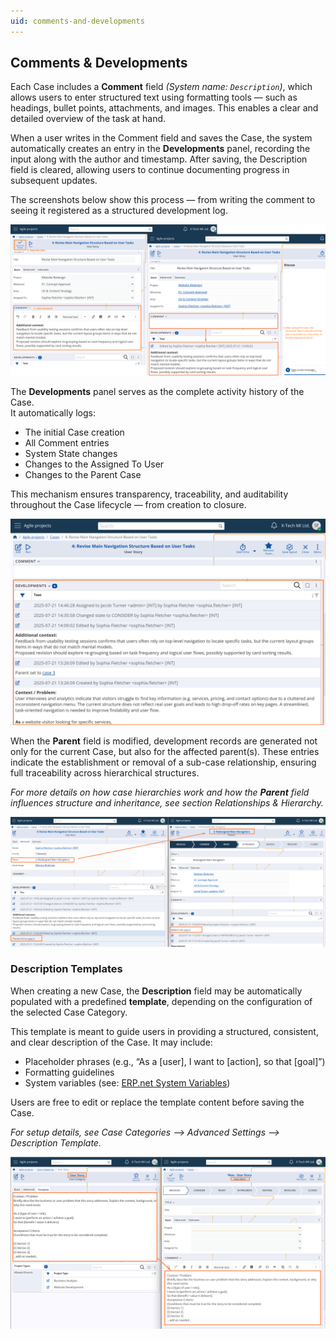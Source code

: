 ```yaml
---
uid: comments-and-developments
---
```


## Comments & Developments

Each Case includes a **Comment** field *(System name: `Description`)*, which allows users to enter structured text using formatting tools — such as headings, bullet points, attachments, and images. This enables a clear and detailed overview of the task at hand.

When a user writes in the Comment field and saves the Case, the system automatically creates an entry in the **Developments** panel, recording the input along with the author and timestamp. After saving, the Description field is cleared, allowing users to continue documenting progress in subsequent updates.

The screenshots below show this process — from writing the comment to seeing it registered as a structured development log.

![Case Comment](pictures/case-add-description.png)

The **Developments** panel serves as the complete activity history of the Case.  
It automatically logs:

- The initial Case creation  
- All Comment entries  
- System State changes  
- Changes to the Assigned To User  
- Changes to the Parent Case

This mechanism ensures transparency, traceability, and auditability throughout the Case lifecycle — from creation to closure.

![Case Developments](pictures/case-developments.png)

When the **Parent** field is modified, development records are generated not only for the current Case, but also for the affected parent(s). These entries indicate the establishment or removal of a sub-case relationship, ensuring full traceability across hierarchical structures.

*For more details on how case hierarchies work and how the **Parent** field influences structure and inheritance, see section Relationships & Hierarchy.*

![Developments On Parent Change](pictures/case-parent-development-update.png)


### Description Templates

When creating a new Case, the **Description** field may be automatically populated with a predefined **template**, depending on the configuration of the selected Case Category.

This template is meant to guide users in providing a structured, consistent, and clear description of the Case. It may include:

- Placeholder phrases (e.g., “As a [user], I want to [action], so that [goal]”)
- Formatting guidelines
- System variables (see: [ERP.net System Variables](#))

Users are free to edit or replace the template content before saving the Case.

*For setup details, see Case Categories –> Advanced Settings –> Description Template.*

![Template](pictures/case-template.png)
